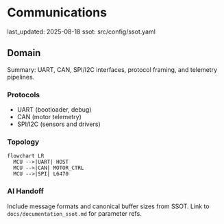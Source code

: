 # Communications
last_updated: 2025-08-18
ssot: src/config/ssot.yaml

## Domain
Summary: UART, CAN, SPI/I2C interfaces, protocol framing, and telemetry pipelines.

### Protocols
- UART (bootloader, debug)
- CAN (motor telemetry)
- SPI/I2C (sensors and drivers)

### Topology
```mermaid
flowchart LR
  MCU -->|UART| HOST
  MCU -->|CAN| MOTOR_CTRL
  MCU -->|SPI| L6470
```

### AI Handoff
Include message formats and canonical buffer sizes from SSOT. Link to `docs/documentation_ssot.md` for parameter refs.


